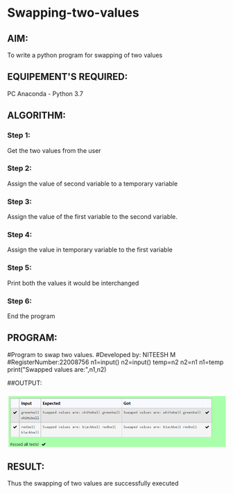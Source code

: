 # Swapping-two-values
## AIM:
To write a python program for swapping of two values
## EQUIPEMENT'S REQUIRED: 
PC
Anaconda - Python 3.7
## ALGORITHM: 
### Step 1:
Get the two values from the user
### Step 2: 
Assign the value of second variable to a temporary variable 
### Step 3: 
Assign the value of the first variable to the second variable.
### Step 4:  
Assign the value in temporary variable to the first variable
### Step 5: 
Print both the values it would be interchanged
### Step 6: 
End the program
## PROGRAM:
#Program to swap two values.
#Developed by: NITEESH M
#RegisterNumber:22008756
n1=input()
n2=input()
temp=n2
n2=n1
n1=temp
print("Swapped values are:",n1,n2)

##OUTPUT:

![eig](output.png)

## RESULT:
Thus the swapping of two values are successfully executed




